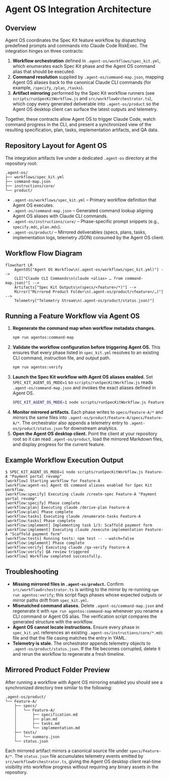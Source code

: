 # Agent OS Integration Architecture

## Overview
Agent OS coordinates the Spec Kit feature workflow by dispatching predefined prompts and commands into Claude Code RiskExec. The integration hinges on three contracts:

1. **Workflow orchestration** defined in `.agent-os/workflows/spec_kit.yml`, which enumerates each Spec Kit phase and the Agent OS command alias that should be executed.
2. **Command resolution** supplied by `.agent-os/command-map.json`, mapping Agent OS aliases back to the canonical Claude CLI commands (for example, `/specify`, `/plan`, `/tasks`).
3. **Artifact mirroring** performed by the Spec Kit workflow runners (see `scripts/runSpecKitWorkflow.js` and `src/workflowOrchestrator.ts`), which copy every generated deliverable into `.agent-os/product` so the Agent OS desktop client can surface the latest outputs and telemetry.

Together, these contracts allow Agent OS to trigger Claude Code, watch command progress in the CLI, and present a synchronized view of the resulting specification, plan, tasks, implementation artifacts, and QA data.

## Repository Layout for Agent OS
The integration artifacts live under a dedicated `.agent-os` directory at the repository root:

```text
.agent-os/
├── workflows/spec_kit.yml
├── command-map.json
├── instructions/core/
└── product/
```

* `.agent-os/workflows/spec_kit.yml` – Primary workflow definition that Agent OS executes.
* `.agent-os/command-map.json` – Generated command lookup aligning Agent OS aliases with Claude CLI commands.
* `.agent-os/instructions/core/` – Phase-specific prompt snippets (e.g., `specify.mdc`, `plan.mdc`).
* `.agent-os/product/` – Mirrored deliverables (specs, plans, tasks, implementation logs, telemetry JSON) consumed by the Agent OS client.

## Workflow Flow Diagram
```mermaid
flowchart LR
    AgentOS["Agent OS Workflow\n(.agent-os/workflows/spec_kit.yml)"] -->
    CLI["Claude CLI Commands\n(claude <alias> … from command-map.json)"] -->
    Artifacts["Spec Kit Outputs\n(specs/<feature>/*)"] -->
    Mirror["Mirrored Product Folder\n(.agent-os/product/<feature>/…)"] -->
    Telemetry["Telemetry Stream\n(.agent-os/product/status.json)"]
```

## Running a Feature Workflow via Agent OS
1. **Regenerate the command map when workflow metadata changes.**
   ```bash
   npm run agentos:command-map
   ```
2. **Validate the workflow configuration before triggering Agent OS.** This ensures that every phase listed in `spec_kit.yml` resolves to an existing CLI command, instruction file, and output path.
   ```bash
   npm run agentos:verify
   ```
3. **Launch the Spec Kit workflow with Agent OS aliases enabled.** Set `SPEC_KIT_AGENT_OS_MODE=1` so `scripts/runSpecKitWorkflow.js` reads `.agent-os/command-map.json` and invokes the exact aliases defined in Agent OS.
   ```bash
   SPEC_KIT_AGENT_OS_MODE=1 node scripts/runSpecKitWorkflow.js Feature-A "Short feature brief"
   ```
4. **Monitor mirrored artifacts.** Each phase writes to `specs/Feature-A/*` and mirrors the same files into `.agent-os/product/Feature-A/specs/Feature-A/*`. The orchestrator also appends a telemetry entry to `.agent-os/product/status.json` for downstream analytics.
5. **Open the Agent OS desktop client.** Point the client at your repository root so it can read `.agent-os/product`, load the mirrored Markdown files, and display progress for the current feature.

## Example Workflow Execution Output
```text
$ SPEC_KIT_AGENT_OS_MODE=1 node scripts/runSpecKitWorkflow.js Feature-A "Payment portal revamp"
[workflow] Starting workflow for Feature-A
[workflow:agent-os] Agent OS command aliases enabled for Spec Kit workflow.
[workflow:specify] Executing claude /create-spec Feature-A "Payment portal revamp"
[workflow:specify] Phase complete
[workflow:plan] Executing claude /derive-plan Feature-A
[workflow:plan] Phase complete
[workflow:tasks] Executing claude /enumerate-tasks Feature-A
[workflow:tasks] Phase complete
[workflow:implement] Implementing task 1/3: Scaffold payment form
[workflow:implement] Executing claude /execute-implementation Feature-A "Scaffold payment form"
[workflow:tests] Running tests: npm test -- --watch=false
[workflow:implement] Phase complete
[workflow:verify] Executing claude /qa-verify Feature-A
[workflow:verify] QA review triggered
[workflow] Workflow completed successfully.
```

## Troubleshooting
* **Missing mirrored files in `.agent-os/product`.** Confirm `src/workflowOrchestrator.ts` is writing to the mirror by re-running `npm run agentos:verify`; this script flags phases whose expected outputs or mirror paths drift from `spec_kit.yml`.
* **Mismatched command aliases.** Delete `.agent-os/command-map.json` and regenerate it with `npm run agentos:command-map` whenever you rename a CLI command or Agent OS alias. The verification script compares the generated structure with the workflow.
* **Agent OS cannot locate instructions.** Ensure every phase in `spec_kit.yml` references an existing `.agent-os/instructions/core/*.mdc` file and that the file casing matches the entry in YAML.
* **Telemetry is stale.** The orchestrator appends telemetry objects to `.agent-os/product/status.json`. If the file becomes corrupted, delete it and rerun the workflow to regenerate a fresh timeline.

## Mirrored Product Folder Preview
After running a workflow with Agent OS mirroring enabled you should see a synchronized directory tree similar to the following:

```text
.agent-os/product/
└── Feature-A/
    ├── specs/
    │   └── Feature-A/
    │       ├── specification.md
    │       ├── plan.md
    │       ├── tasks.md
    │       └── implementation.md
    ├── tests/
    │   └── summary.json
    └── status.json
```

Each mirrored artifact mirrors a canonical source file under `specs/Feature-A/*`. The `status.json` file accumulates telemetry events emitted by `src/workflowOrchestrator.ts`, giving the Agent OS desktop client real-time visibility into workflow progress without requiring any binary assets in the repository.
